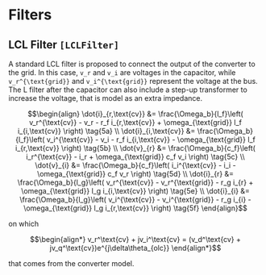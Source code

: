 # Filters

## LCL Filter ```[LCLFilter]```

A standard LCL filter is proposed to connect the output of the converter to the grid. In
this case, ``v_r`` and ``v_i`` are voltages in the capacitor, while ``v_r^{\text{grid}}``
and ``v_i^{\text{grid}}`` represent the voltage at the bus. The L filter after the capacitor
can also include a step-up transformer to increase the voltage, that is model as an extra
impedance.

```math
\begin{align}
    \dot{i}_{r,\text{cv}} &= \frac{\Omega_b}{l_f}\left( v_r^{\text{cv}} - v_r  - r_f i_{r,\text{cv}} + \omega_{\text{grid}} l_f i_{i,\text{cv}} \right) \tag{5a} \\
    \dot{i}_{i,\text{cv}} &= \frac{\Omega_b}{l_f}\left( v_i^{\text{cv}} - v_i  - r_f i_{i,\text{cv}} - \omega_{\text{grid}} l_f i_{r,\text{cv}} \right) \tag{5b} \\
    \dot{v}_{r} &=  \frac{\Omega_b}{c_f}\left( i_r^{\text{cv}} - i_r + \omega_{\text{grid}} c_f v_i \right) \tag{5c} \\
    \dot{v}_{i} &=  \frac{\Omega_b}{c_f}\left( i_i^{\text{cv}} - i_i - \omega_{\text{grid}} c_f v_r \right) \tag{5d} \\
    \dot{i}_{r} &= \frac{\Omega_b}{l_g}\left( v_r^{\text{cv}} - v_r^{\text{grid}} - r_g i_{r} + \omega_{\text{grid}} l_g i_{i,\text{cv}} \right) \tag{5e} \\
    \dot{i}_{i} &= \frac{\Omega_b}{l_g}\left( v_i^{\text{cv}} - v_i^{\text{grid}} - r_g i_{i} - \omega_{\text{grid}} l_g i_{r,\text{cv}} \right) \tag{5f}
\end{align}
```

on which

```math
\begin{align*}
v_r^\text{cv} + jv_i^\text{cv} = (v_d^\text{cv} + jv_q^\text{cv})e^{j\delta\theta_{olc}}
\end{align*}
```

that comes from the converter model.

